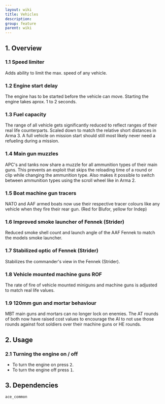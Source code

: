 ```yaml
---
layout: wiki
title: Vehicles
description: 
group: feature
parent: wiki
---
```


## 1. Overview

### 1.1 Speed limiter
Adds ability to limit the max. speed of any vehicle.

### 1.2 Engine start delay
The engine has to be started before the vehicle can move. Starting the engine takes aprox. 1 to 2 seconds.

### 1.3 Fuel capacity
The range of all vehicle gets significantly reduced to reflect ranges of their real life counterparts. Scaled down to match the relative short distances in Arma 3. A full vehicle on mission start should still most likely never need a refueling during a mission.

### 1.4 Main gun muzzles
APC's and tanks now share a muzzle for all ammunition types of their main guns. This prevents an exploit that skips the reloading time of a round or clip while changing the ammunition type. Also makes it possible to switch between ammunition types using the scroll wheel like in Arma 2.

### 1.5 Boat machine gun tracers
NATO and AAF armed boats now use their respective tracer colours like any vehicle when they fire their rear gun. (Red for Blufor, yellow for Indep)

### 1.6 Improved smoke launcher of Fennek (Strider)
Reduced smoke shell count and launch angle of the AAF Fennek to match the models smoke launcher.

### 1.7 Stabilized optic of Fennek (Strider)
Stabilizes the commander's view in the Fennek (Strider).

### 1.8 Vehicle mounted machine guns ROF
The rate of fire of vehicle mounted miniguns and machine guns is adjusted to match real life values.

### 1.9 120mm gun and mortar behaviour
MBT main guns and mortars can no longer lock on enemies. The AT rounds of both now have raised cost values to encourage the AI to not use those rounds against foot soldiers over their machine guns or HE rounds.

## 2. Usage

### 2.1 Turning the engine on / off
- To turn the engine on press <kbd>2</kbd>.
- To turn the engine off press <kbd>1</kbd>.

## 3. Dependencies

`ace_common`
